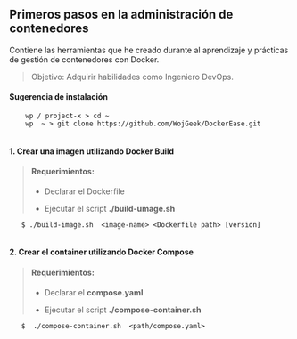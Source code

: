 ## Primeros pasos en la administración de contenedores

Contiene las herramientas que he creado durante al aprendizaje y prácticas de gestión de contenedores con Docker.

 

> Objetivo: Adquirir habilidades como Ingeniero DevOps.


#### Sugerencia de instalación

```
    wp / project-x > cd ~
    wp  ~ > git clone https://github.com/WojGeek/DockerEase.git


``` 


#### 1. Crear una imagen utilizando Docker Build

> #### Requerimientos:
> - Declarar el Dockerfile
> 
>  - Ejecutar el script **./build-umage.sh**
>

```
   $ ./build-image.sh  <image-name> <Dockerfile path> [version]


``` 


#### 2. Crear el container utilizando Docker Compose

> #### Requerimientos:
> - Declarar  el **compose.yaml**
> 
>  - Ejecutar el script **./compose-container.sh**
>

```
   $  ./compose-container.sh  <path/compose.yaml> 


``` 





